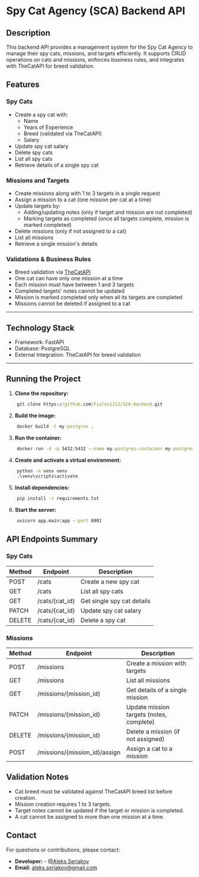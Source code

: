 # **Spy Cat Agency (SCA) Backend API**

## Description

This backend API provides a management system for the Spy Cat Agency to manage their spy cats, missions, and targets efficiently. It supports CRUD operations on cats and missions, enforces business rules, and integrates with TheCatAPI for breed validation.

## **Features**

### Spy Cats

- Create a spy cat with:
  - Name
  - Years of Experience
  - Breed (validated via TheCatAPI)
  - Salary
- Update spy cat salary
- Delete spy cats
- List all spy cats
- Retrieve details of a single spy cat

### Missions and Targets

- Create missions along with 1 to 3 targets in a single request
- Assign a mission to a cat (one mission per cat at a time)
- Update targets by:
  - Adding/updating notes (only if target and mission are not completed)
  - Marking targets as completed (once all targets complete, mission is marked completed)
- Delete missions (only if not assigned to a cat)
- List all missions
- Retrieve a single mission's details

### Validations & Business Rules

- Breed validation via [TheCatAPI](https://api.thecatapi.com/v1/breeds)
- One cat can have only one mission at a time
- Each mission must have between 1 and 3 targets
- Completed targets' notes cannot be updated
- Mission is marked completed only when all its targets are completed
- Missions cannot be deleted if assigned to a cat

---

## Technology Stack

- Framework: FastAPI
- Database: PostgreSQL
- External Integration: TheCatAPI for breed validation

---

## Running the Project

1. **Clone the repository:**

```cmd
    git clone https://github.com/Fialex1212/SCA-backend.git
```

2. **Build the image:**

```cmd
    docker build -t my-postgres .
```

3. **Run the container:**

```cmd
    docker run -d -p 5432:5432 --name my-postgres-container my-postgres
```

4. **Create and activate a virtual environment:**

```cmd
    python -m venv venv
    .\venv\scripts\activate
```

5. **Install dependencies:**

```cmd
    pip install -r requirements.txt
```

6. **Start the server:**

```cmd
    uvicorn app.main:app --port 8001
```


## **API Endpoints Summary**

### Spy Cats

| Method | Endpoint         | Description             |
|--------|------------------|-------------------------|
| POST   | /cats            | Create a new spy cat    |
| GET    | /cats            | List all spy cats       |
| GET    | /cats/{cat_id}   | Get single spy cat details |
| PATCH  | /cats/{cat_id}   | Update spy cat salary   |
| DELETE | /cats/{cat_id}   | Delete a spy cat        |

### Missions

| Method | Endpoint                     | Description                          |
|--------|------------------------------|------------------------------------|
| POST   | /missions                   | Create a mission with targets       |
| GET    | /missions                   | List all missions                   |
| GET    | /missions/{mission_id}      | Get details of a single mission    |
| PATCH  | /missions/{mission_id}      | Update mission targets (notes, complete) |
| DELETE | /missions/{mission_id}      | Delete a mission (if not assigned)  |
| POST   | /missions/{mission_id}/assign | Assign a cat to a mission         |



## Validation Notes

- Cat breed must be validated against TheCatAPI breed list before creation.
- Mission creation requires 1 to 3 targets.
- Target notes cannot be updated if the target or mission is completed.
- A cat cannot be assigned to more than one mission at a time.

## Contact

For questions or contributions, please contact:

- **Developer:** - [@Aleks Seriakov](https://github.com/Fialex1212) 
- **Email:** aleks.seriakov@gmail.com
